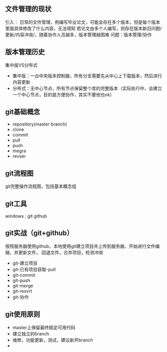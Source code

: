 ## 文件管理的现状
   引入： 日常的文件管理，例编写毕业论文，可能会存在多个版本，但是每个版本里面具体修改了什么内容，无法得知
   若论文由多个人编写，则存在版本新旧问题/更新/内容冲突/，随着协作人员越多，版本管理越困难
   问题：版本管理/协作
## 版本管理历史
  集中版VS分布式
  * 集中版：一台中央版本控制器，所有分支需要先从中心上下载版本，然后进行内容更新
  * 分布式：无中心节点，所有节点保留整个库的完整版本（实际执行中，会建立一个中心节点，目的是方便协作，其实不要他也ok）
## git基础概念
  * repository(master branch)
  * clone
  * commit
  * pull
  * push
  * megra
  * revser
## git流程图
   git完整操作流程图，包括基本概念组
## git工具
   windows : git   github
## git实战（git+github）
   按照服务器使用github，本地使用git建立项目并上传到服务器，开始进行文件编辑，并更新文件， 回退文件，合并项目，检测冲突
   * git-建立项目
   * git-已有项目获取-pull
   * git-commit
   * git-push
   * git-merge
   * git-resvrt
   * git-协作
## git使用原则
   * master上保留最终稳定可用代码
   * 建立独立的branch
   * 维修，功能更新，测试，建议新开branch
   * 
